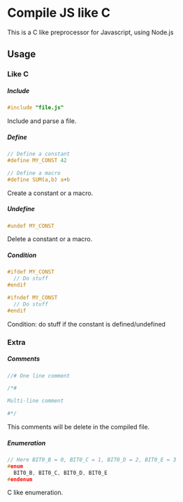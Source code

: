# Compile JS like C
This is a C like preprocessor for Javascript, using Node.js


## Usage

### Like C

##### Include
```c
#include "file.js"
```
Include and parse a file.


##### Define
```c
// Define a constant
#define MY_CONST 42

// Define a macro
#define SUM(a,b) a+b
```
Create a constant or a macro.


##### Undefine
```c
#undef MY_CONST
```
Delete a constant or a macro.


##### Condition
```c
#ifdef MY_CONST
  // Do stuff
#endif

#ifndef MY_CONST
  // Do stuff
#endif
```
Condition: do stuff if the constant is defined/undefined



### Extra

##### Comments
```c
//# One line comment

/*#

Multi-line comment

#*/
```
This comments will be delete in the compiled file.


##### Enumeration
```c
// Here BIT0_B = 0, BIT0_C = 1, BIT0_D = 2, BIT0_E = 3
#enum
  BIT0_B, BIT0_C, BIT0_D, BIT0_E
#endenum
```
C like enumeration.
